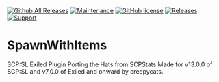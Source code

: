 [![Github All Releases](https://img.shields.io/github/downloads/creepycats/SCPHats/total.svg)](https://github.com/creepycats/SCPHats/releases) [![Maintenance](https://img.shields.io/badge/Maintained%3F-yes-green.svg)](https://github.com/creepycats/SCPHats/graphs/commit-activity) [![GitHub license](https://img.shields.io/github/license/Naereen/StrapDown.js.svg)](https://github.com/creepycats/SCPHats/blob/main/LICENSE)
<a href="https://github.com/creepycats/SCPHats/releases"><img src="https://img.shields.io/github/v/release/creepycats/SCPHats?include_prereleases&label=Release" alt="Releases"></a>
<a href="https://discord.gg/PyUkWTg"><img src="https://img.shields.io/discord/656673194693885975?color=%23aa0000&label=EXILED" alt="Support"></a>

# SpawnWithItems
SCP:SL Exiled Plugin Porting the Hats from SCPStats
Made for v13.0.0 of SCP:SL and v7.0.0 of Exiled and onward by creepycats.
